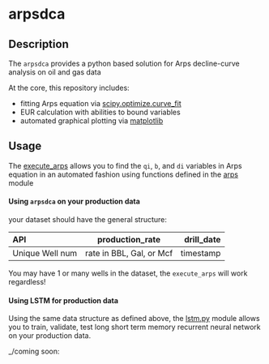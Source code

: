 # arpsdca

## Description
The `arpsdca` provides a python based solution for Arps decline-curve analysis on oil and gas data

At the core, this repository includes:
* fitting Arps equation via [scipy.optimize.curve_fit](https://docs.scipy.org/doc/scipy/reference/generated/scipy.optimize.curve_fit.html)
* EUR calculation with abilities to bound variables
* automated graphical plotting via [matplotlib](https://matplotlib.org/tutorials/introductory/sample_plots.html#sphx-glr-tutorials-introductory-sample-plots-py)

## Usage

The [execute_arps](https://github.com/andrewjeffallen/arpsdca/blob/main/arps/fit_arps.py) allows you to find the `qi`, `b`, and `di` variables in Arps equation in an automated fashion using functions defined in the [arps](https://github.com/andrewjeffallen/arpsdca/blob/main/arps/dca.py) module

#### Using `arpsdca` on your production data

your dataset should have the general structure:

| API             | production_rate             |  drill_date   |
| :---            |    :---:                    |          ---: |
| Unique Well num |  rate in BBL, Gal, or Mcf   |   timestamp   |

You may have 1 or many wells in the dataset, the `execute_arps` will work regardless!


#### Using LSTM for production data

Using the same data structure as defined above, the [lstm.py](https://github.com/andrewjeffallen/arpsdca/blob/main/arps/lstm.py) module allows you to train, validate, test long short term memory recurrent neural network on your production data. 

_/coming soon: 

